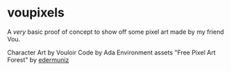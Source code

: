 # voupixels
A *very* basic proof of concept to show off some pixel art made by my friend Vou.

Character Art by Vouloir
Code by Ada
Environment assets "Free Pixel Art Forest" by [edermuniz](https://edermunizz.itch.io/)
